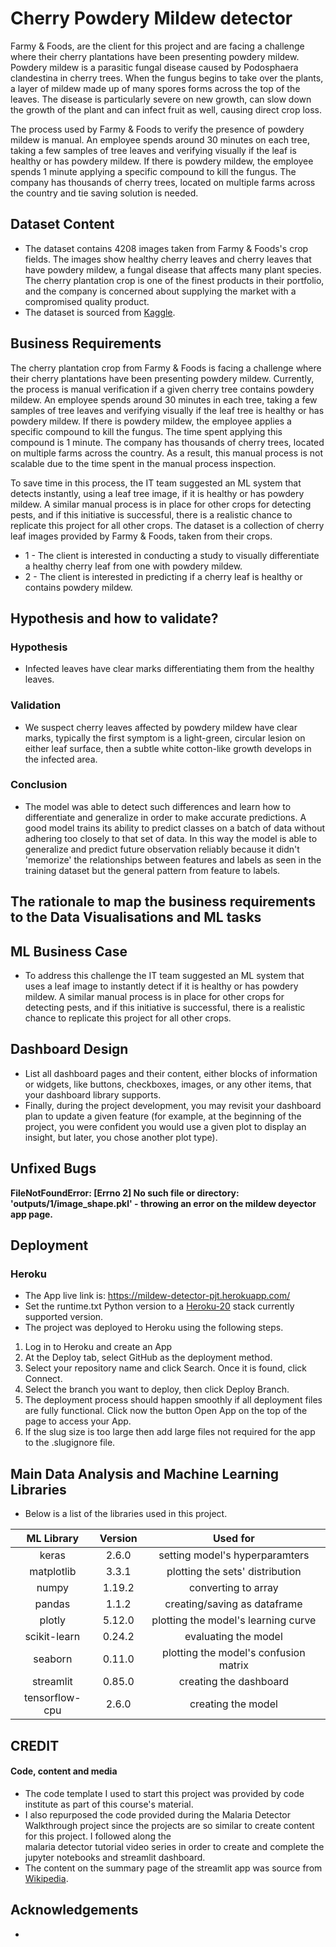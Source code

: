 # Cherry Powdery Mildew detector

Farmy & Foods, are the client for this project and are facing a challenge where their cherry plantations have been presenting powdery mildew.
Powdery mildew is a parasitic fungal disease caused by Podosphaera clandestina in cherry trees.
When the fungus begins to take over the plants, a layer of mildew made up of many spores forms across the top of the leaves.
The disease is particularly severe on new growth, can slow down the growth of the plant and can infect fruit as well, causing direct crop loss.

The process used by Farmy & Foods to verify the presence of powdery mildew is manual. An employee spends around 30 minutes on each tree, taking a few samples of tree leaves
and verifying visually if the leaf is healthy or has powdery mildew. If there is powdery mildew, the employee spends 1 minute applying a specific compound to kill the fungus.
The company has thousands of cherry trees, located on multiple farms across the country and tie saving solution is needed.

## Dataset Content

* The dataset contains 4208 images taken from  Farmy & Foods's crop fields. The images show healthy cherry leaves and cherry leaves that have powdery mildew, a fungal disease that affects many plant species. The cherry plantation crop is one of the finest products in their portfolio, and the company is concerned about supplying the market with a compromised quality product.
* The dataset is sourced from [Kaggle](https://www.kaggle.com/codeinstitute/cherry-leaves).

## Business Requirements

The cherry plantation crop from Farmy & Foods is facing a challenge where their cherry plantations have been presenting powdery mildew. Currently, the process is manual verification if a given cherry tree contains powdery mildew. An employee spends around 30 minutes in each tree, taking a few samples of tree leaves and verifying visually if the leaf tree is healthy or has powdery mildew. If there is powdery mildew, the employee applies a specific compound to kill the fungus. The time spent applying this compound is 1 minute.  The company has thousands of cherry trees, located on multiple farms across the country. As a result, this manual process is not scalable due to the time spent in the manual process inspection.

To save time in this process, the IT team suggested an ML system that detects instantly, using a leaf tree image, if it is healthy or has powdery mildew. A similar manual process is in place for other crops for detecting pests, and if this initiative is successful, there is a realistic chance to replicate this project for all other crops. The dataset is a collection of cherry leaf images provided by Farmy & Foods, taken from their crops.

* 1 - The client is interested in conducting a study to visually differentiate a healthy cherry leaf from one with powdery mildew.
* 2 - The client is interested in predicting if a cherry leaf is healthy or contains powdery mildew.

## Hypothesis and how to validate?

### Hypothesis

* Infected leaves have clear marks differentiating them from the healthy leaves.

### Validation

* We suspect cherry leaves affected by powdery mildew have clear marks, typically the first symptom is a light-green, circular
  lesion on either leaf surface, then a subtle white cotton-like growth develops in the infected area.

### Conclusion

* The model was able to detect such differences and learn how to differentiate and generalize in order to make accurate predictions.
  A good model trains its ability to predict classes on a batch of data without adhering too closely to that set of data.
  In this way the model is able to generalize and predict future observation reliably because it didn't 'memorize'
  the relationships between features and labels as seen in the training dataset but the general pattern from feature to labels.

## The rationale to map the business requirements to the Data Visualisations and ML tasks

## ML Business Case

* To address this challenge the IT team suggested an ML system that uses a leaf image to instantly detect if it is healthy or has powdery mildew.
A similar manual process is in place for other crops for detecting pests, and if this initiative is successful, there is a realistic chance to replicate this project for all other crops.

## Dashboard Design

* List all dashboard pages and their content, either blocks of information or widgets, like buttons, checkboxes, images, or any other items, that your dashboard library supports.
* Finally, during the project development, you may revisit your dashboard plan to update a given feature (for example, at the beginning of the project, you were confident you would use a given plot to display an insight, but later, you chose another plot type).

## Unfixed Bugs

**FileNotFoundError: [Errno 2] No such file or directory: 'outputs/1/image_shape.pkl' - throwing an error on the mildew deyector app page.**

## Deployment

### Heroku

* The App live link is: <https://mildew-detector-pjt.herokuapp.com/>
* Set the runtime.txt Python version to a [Heroku-20](https://devcenter.heroku.com/articles/python-support#supported-runtimes) stack currently supported version.
* The project was deployed to Heroku using the following steps.

1. Log in to Heroku and create an App
2. At the Deploy tab, select GitHub as the deployment method.
3. Select your repository name and click Search. Once it is found, click Connect.
4. Select the branch you want to deploy, then click Deploy Branch.
5. The deployment process should happen smoothly if all deployment files are fully functional. Click now the button Open App on the top of the page to access your App.
6. If the slug size is too large then add large files not required for the app to the .slugignore file.

## Main Data Analysis and Machine Learning Libraries

* Below is a list of the libraries used in this project.

|ML Library|Version|Used for|
|:---:|:---:|:---:|
|keras |2.6.0 |setting model's hyperparamters|
|matplotlib|3.3.1 |plotting the sets' distribution|
|numpy |1.19.2 |converting to array|
|pandas |1.1.2 |creating/saving as dataframe|
|plotly |5.12.0 |plotting the model's learning curve|
|scikit-learn  |0.24.2|evaluating the model|
|seaborn |0.11.0 |plotting the model's confusion matrix|
|streamlit |0.85.0 |creating the dashboard|
|tensorflow-cpu |2.6.0|creating the model|

## CREDIT

#### Code, content and media

* The code template I used to start this project was provided by code institute as part of this course's material.
* I also repurposed the code provided during the Malaria Detector Walkthrough project since the projects are so similar to create content for this project. I followed along the  
  malaria detector tutorial video series in order to create and complete the jupyter notebooks and streamlit dashboard.
* The content on the summary page of the streamlit app was source from [Wikipedia](https://en.wikipedia.org/wiki/Powdery_mildew).

## Acknowledgements

*
